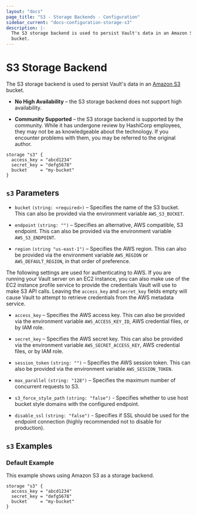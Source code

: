 ```yaml
---
layout: "docs"
page_title: "S3 - Storage Backends - Configuration"
sidebar_current: "docs-configuration-storage-s3"
description: |-
  The S3 storage backend is used to persist Vault's data in an Amazon S3
  bucket.
---
```


# S3 Storage Backend

The S3 storage backend is used to persist Vault's data in an [Amazon S3][s3]
bucket.

- **No High Availability** – the S3 storage backend does not support high
  availability.

- **Community Supported** – the S3 storage backend is supported by the
  community. While it has undergone review by HashiCorp employees, they may not
  be as knowledgeable about the technology. If you encounter problems with them,
  you may be referred to the original author.

```hcl
storage "s3" {
  access_key = "abcd1234"
  secret_key = "defg5678"
  bucket     = "my-bucket"
}
```

## `s3` Parameters

- `bucket` `(string: <required>)` – Specifies the name of the S3 bucket. This
  can also be provided via the environment variable `AWS_S3_BUCKET`.

- `endpoint` `(string: "")` – Specifies an alternative, AWS compatible, S3
  endpoint. This can also be provided via the environment variable
  `AWS_S3_ENDPOINT`.

- `region` `(string "us-east-1")` – Specifies the AWS region. This can also be
  provided via the environment variable `AWS_REGION` or `AWS_DEFAULT_REGION`,
  in that order of preference.

The following settings are used for authenticating to AWS. If you are
running your Vault server on an EC2 instance, you can also make use of the EC2
instance profile service to provide the credentials Vault will use to make
S3 API calls. Leaving the `access_key` and `secret_key` fields empty will
cause Vault to attempt to retrieve credentials from the AWS metadata service.

- `access_key` – Specifies the AWS access key. This can also be provided via
  the environment variable `AWS_ACCESS_KEY_ID`, AWS credential files, or by
  IAM role.

- `secret_key` – Specifies the AWS secret key. This can also be provided via
  the environment variable `AWS_SECRET_ACCESS_KEY`, AWS credential files, or
  by IAM role.

- `session_token` `(string: "")` – Specifies the AWS session token. This can
  also be provided via the environment variable `AWS_SESSION_TOKEN`.

- `max_parallel` `(string: "128")` – Specifies the maximum number of concurrent
  requests to S3.

- `s3_force_style_path` `(string: "false")` - Specifies whether to use host
  bucket style domains with the configured endpoint.

- `disable_ssl` `(string: "false")` - Specifies if SSL should be used for the
  endpoint connection (highly recommended not to disable for production).

## `s3` Examples

### Default Example

This example shows using Amazon S3 as a storage backend.

```hcl
storage "s3" {
  access_key = "abcd1234"
  secret_key = "defg5678"
  bucket     = "my-bucket"
}
```

[s3]: https://aws.amazon.com/s3/
